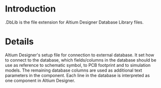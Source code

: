 # Introduction #

.DbLib is the file extension for Altium Designer Database Library files.


# Details #

Altium Designer's setup file for connection to external database. It set how to connect to the database, which fields/columns in the database should be use as reference to schematic symbol, to PCB footprint and to simulation models. The remaining database columns are used as additional text parameters in the component. Each line in the database is interpreted as one component in Altium Designer.